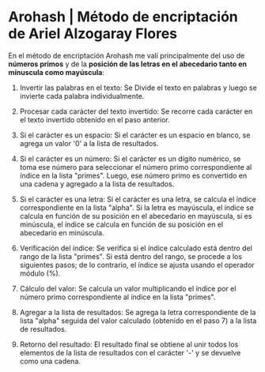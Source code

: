 # Arohash | Método de encriptación de Ariel Alzogaray Flores
En el método de encriptación Arohash me valí principalmente del uso de **números primos** y de la **posición de las letras en el abecedario tanto en mínuscula como mayúscula**:

1. Invertir las palabras en el texto:
Se Divide el texto en palabras y luego se invierte cada palabra individualmente.

2. Procesar cada carácter del texto invertido:
Se recorre cada carácter en el texto invertido obtenido en el paso anterior.

3. Si el carácter es un espacio:
Si el carácter es un espacio en blanco, se agrega un valor '0' a la lista de resultados.

4. Si el carácter es un número:
Si el carácter es un dígito numérico, se toma ese número para seleccionar el número primo correspondiente al índice en la lista "primes". Luego, ese número primo es convertido en una cadena y agregado a la lista de resultados.

5. Si el carácter es una letra:
Si el carácter es una letra, se calcula el índice correspondiente en la lista "alpha". Si la letra es mayúscula, el índice se calcula en función de su posición en el abecedario en mayúscula, si es minúscula, el índice se calcula en función de su posición en el abecedario en minúscula.

6. Verificación del índice:
Se verifica si el índice calculado está dentro del rango de la lista "primes". Si está dentro del rango, se procede a los siguientes pasos; de lo contrario, el índice se ajusta usando el operador módulo (%).

7. Cálculo del valor:
Se calcula un valor multiplicando el índice por el número primo correspondiente al índice en la lista "primes".

8. Agregar a la lista de resultados:
Se agrega la letra correspondiente de la lista "alpha" seguida del valor calculado (obtenido en el paso 7) a la lista de resultados.

9. Retorno del resultado:
El resultado final se obtiene al unir todos los elementos de la lista de resultados con el carácter '-' y se devuelve como una cadena.
